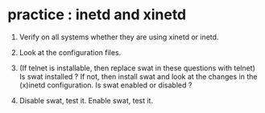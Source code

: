 # practice : inetd and xinetd

1. Verify on all systems whether they are using xinetd or inetd.

2. Look at the configuration files.

3. (If telnet is installable, then replace swat in these questions with
telnet) Is swat installed ? If not, then install swat and look at the
changes in the (x)inetd configuration. Is swat enabled or disabled ?

4. Disable swat, test it. Enable swat, test it.

